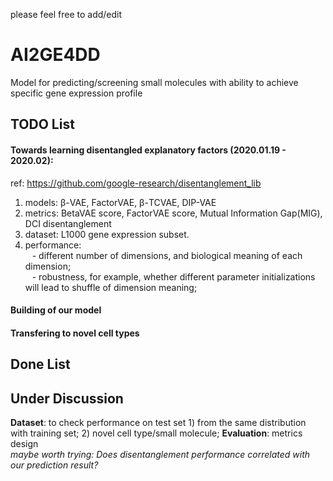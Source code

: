 please feel free to add/edit  
# AI2GE4DD
Model for predicting/screening small molecules with ability to achieve specific gene expression profile  

## TODO List
#### **Towards learning disentangled explanatory factors (2020.01.19 - 2020.02):**  
ref: https://github.com/google-research/disentanglement_lib  
1. models: β-VAE, FactorVAE, β-TCVAE, DIP-VAE
2. metrics: BetaVAE score, FactorVAE score, Mutual Information Gap(MIG), DCI disentanglement
3. dataset: L1000 gene expression subset.
4. performance:  
&ensp; - different number of dimensions, and biological meaning of each dimension;  
&ensp; - robustness, for example, whether different parameter initializations will lead to shuffle of dimension meaning;    

#### **Building of our model**  

#### **Transfering to novel cell types**  

## Done List  

## Under Discussion
**Dataset**: to check performance on test set 1) from the same distribution with training set; 2) novel cell type/small molecule;
**Evaluation**: metrics design    
*maybe worth trying: Does disentanglement performance correlated with our prediction result?*
